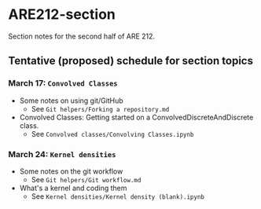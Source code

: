 # ARE212-section
Section notes for the second half of ARE 212.

## Tentative (proposed) schedule for section topics

### March 17: ``Convolved Classes``
* Some notes on using git/GitHub
	- See ``Git helpers/Forking a repository.md``
* Convolved Classes: Getting started on a ConvolvedDiscreteAndDiscrete class. 
	- See ``Convolved classes/Convolving Classes.ipynb``

### March 24: ``Kernel densities``
* Some notes on the git workflow
	- See ``Git helpers/Git workflow.md``
* What's a kernel and coding them
	- See ``Kernel densities/Kernel density (blank).ipynb``

